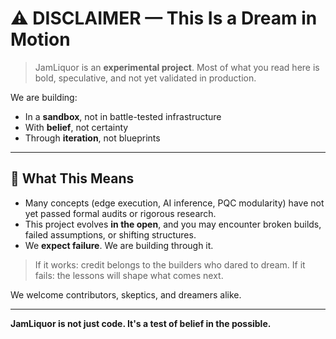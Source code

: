 # ⚠️ DISCLAIMER — This Is a Dream in Motion

> JamLiquor is an **experimental project**. Most of what you read here is bold, speculative, and not yet validated in production.

We are building:
- In a **sandbox**, not in battle-tested infrastructure
- With **belief**, not certainty
- Through **iteration**, not blueprints

---

## 🔬 What This Means
- Many concepts (edge execution, AI inference, PQC modularity) have not yet passed formal audits or rigorous research.
- This project evolves **in the open**, and you may encounter broken builds, failed assumptions, or shifting structures.
- We **expect failure**. We are building through it.

> If it works: credit belongs to the builders who dared to dream.
> If it fails: the lessons will shape what comes next.

We welcome contributors, skeptics, and dreamers alike.

---

**JamLiquor is not just code. It's a test of belief in the possible.**
